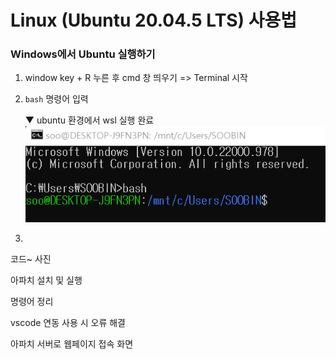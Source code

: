 # Linux (Ubuntu 20.04.5 LTS) 사용법

### Windows에서 Ubuntu 실행하기
1.  window key + R 누른 후 cmd 창 띄우기 => Terminal 시작
2. `bash` 명령어 입력

    ▼ ubuntu 환경에서 wsl 실행 완료
    <img src="Linux/../bash.png" > 

    
3. 
코드~
사진

아파치 설치 및 실행

명령어 정리

vscode 연동 사용 시 오류 해결

아파치 서버로 웹페이지 접속 화면